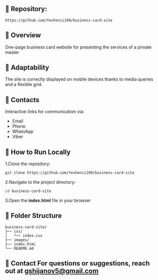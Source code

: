 ## 📁 **Repository:** 
```https://github.com/Yevhenii199/business-card-site```

## 📄 Overview
One-page business card website for presenting the services of a private master


## 📱 Adaptability
The site is correctly displayed on mobile devices thanks to media queries and a flexible grid.

## 📇 Contacts
Interactive links for communication via:

- Email
- Phone
- WhatsApp
- Viber

## 🔧 How to Run Locally
1.Clone the repository:

```bash
git clone https://github.com/Yevhenii199/business-card-site
```

2.Navigate to the project directory:

```bash
cd business-card-site
```

3.Open the **index.html** file in your browser


## 📁 Folder Structure
```
business-card-site/
├── css/
│   └── index.css
├── images/
├── index.html
└── README.md
```

## 📧 Contact For questions or suggestions, reach out at gshijanov5@gmail.com
